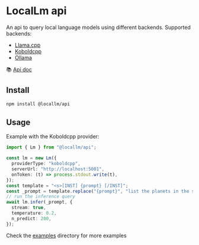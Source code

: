 # LocalLm api

An api to query local language models using different backends. Supported backends:

- [Llama.cpp](https://github.com/ggerganov/llama.cpp/tree/master/examples/server)
- [Koboldcpp](https://github.com/LostRuins/koboldcpp)
- [Ollama](https://github.com/jmorganca/ollama)

:books: [Api doc](https://synw.github.io/locallm/)

## Install

```bash
npm install @locallm/api
```

## Usage

Example with the Koboldcpp provider:

```ts
import { Lm } from "@locallm/api";

const lm = new Lm({
  providerType: "koboldcpp",
  serverUrl: "http://localhost:5001",
  onToken: (t) => process.stdout.write(t),
});
const template = "<s>[INST] {prompt} [/INST]";
const _prompt = template.replace("{prompt}", "list the planets in the solar system");
// run the inference query
await lm.infer(_prompt, {
  stream: true,
  temperature: 0.2,
  n_predict: 200,
});
```

Check the [examples](examples) directory for more examples
